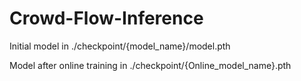 # Crowd-Flow-Inference

Initial model in ./checkpoint/{model_name}/model.pth

Model after online training in ./checkpoint/{Online_model_name}.pth